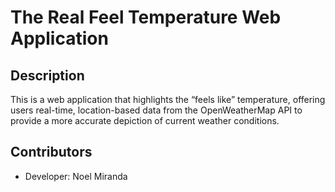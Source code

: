 # The Real Feel Temperature Web Application

## Description

This is a web application that highlights the “feels like” temperature, offering users real-time, 
location-based data from the OpenWeatherMap API to provide a more accurate depiction of 
current weather conditions.

## Contributors

- Developer: Noel Miranda


